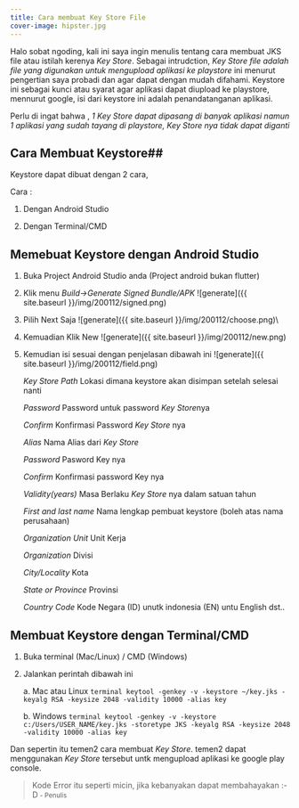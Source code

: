 ```yaml
---
title: Cara membuat Key Store File
cover-image: hipster.jpg
---
```



Halo sobat ngoding, kali ini saya ingin menulis tentang cara membuat JKS file atau istilah kerenya *Key Store*. Sebagai intrudction, *Key Store file adalah file yang digunakan untuk mengupload aplikasi ke playstore* ini menurut pengertian saya probadi dan agar dapat dengan mudah difahami. Keystore ini sebagai kunci atau syarat agar aplikasi dapat diupload ke playstore, mennurut google, isi dari keystore ini adalah penandatanganan aplikasi.
<!--more-->
Perlu di ingat bahwa , *1 Key Store dapat dipasang di banyak aplikasi namun 1 aplikasi yang sudah tayang di playstore, Key Store nya tidak dapat diganti*



## Cara Membuat Keystore##
Keystore dapat dibuat dengan 2 cara,

Cara : 
1. Dengan Android Studio
   
2. Dengan Terminal/CMD


## Memebuat Keystore dengan Android Studio ##

1. Buka Project Android Studio anda (Project android bukan flutter)
   
2. Klik menu *Build->Generate Signed Bundle/APK*
    ![generate]({{ site.baseurl }}/img/200112/signed.png)

3. Pilih Next Saja
    ![generate]({{ site.baseurl }}/img/200112/choose.png)\

4. Kemuadian Klik New
    ![generate]({{ site.baseurl }}/img/200112/new.png)

5. Kemudian isi sesuai dengan penjelasan dibawah ini
   ![generate]({{ site.baseurl }}/img/200112/field.png)

   *Key Store Path*
        Lokasi dimana keystore akan disimpan setelah selesai nanti

   *Password*
        Password untuk password *Key Store*nya

   *Confirm*
        Konfirmasi Password *Key Store* nya

   *Alias*
        Nama Alias dari *Key Store*

   *Password*
        Pasword Key nya

   *Confirm*
        Konfirmasi password Key nya

   *Validity(years)*
        Masa Berlaku *Key Store* nya dalam satuan tahun

   *First and last name*
        Nama lengkap pembuat keystore (boleh atas nama perusahaan)

   *Organization Unit*
        Unit Kerja

   *Organization*
        Divisi

   *City/Locality*
        Kota 

   *State or Province*
        Provinsi

   *Country Code*
        Kode Negara (ID) unutk indonesia (EN) untu English dst..

## Membuat Keystore dengan Terminal/CMD ##

1. Buka terminal (Mac/Linux) / CMD (Windows)
   
2. Jalankan perintah dibawah ini
   
   a. Mac atau Linux
        ```terminal
        keytool -genkey -v -keystore ~/key.jks -keyalg RSA -keysize 2048 -validity 10000 -alias key
        ```

   b. Windows
        ```terminal
            keytool -genkey -v -keystore c:/Users/USER_NAME/key.jks -storetype JKS -keyalg RSA -keysize 2048 -validity 10000 -alias key
        ``` 
    

Dan sepertin itu temen2 cara membuat *Key Store*. temen2 dapat menggunakan *Key Store* tersebut untk mengupload aplikasi ke google play console.




>Kode Error itu seperti micin, jika kebanyakan dapat membahayakan :-D<small> - Penulis</small>